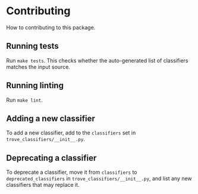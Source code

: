 # Contributing
How to contributing to this package.

## Running tests
Run `make tests`. This checks whether the auto-generated list of classifiers
matches the input source.

## Running linting
Run `make lint`.

## Adding a new classifier
To add a new classifier, add to the `classifiers` set in
`trove_classifiers/__init__.py`.

## Deprecating a classifier
To deprecate a classifier, move it from `classifiers` to
`deprecated_classifiers` in `trove_classifiers/__init__.py`, and list any new
classifiers that may replace it.
